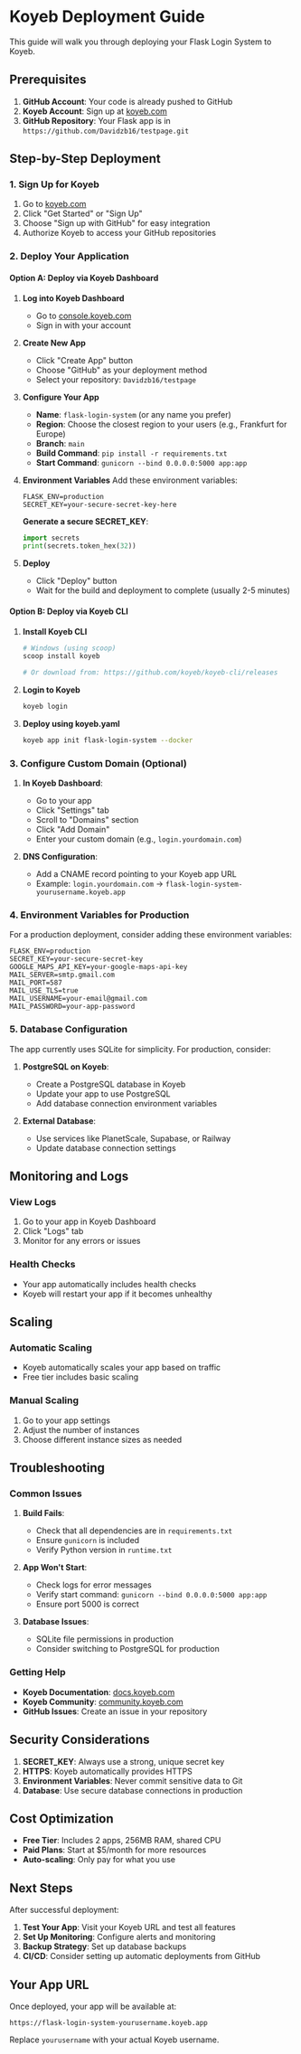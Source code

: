 # Koyeb Deployment Guide

This guide will walk you through deploying your Flask Login System to Koyeb.

## Prerequisites

1. **GitHub Account**: Your code is already pushed to GitHub
2. **Koyeb Account**: Sign up at [koyeb.com](https://koyeb.com)
3. **GitHub Repository**: Your Flask app is in `https://github.com/Davidzb16/testpage.git`

## Step-by-Step Deployment

### 1. Sign Up for Koyeb

1. Go to [koyeb.com](https://koyeb.com)
2. Click "Get Started" or "Sign Up"
3. Choose "Sign up with GitHub" for easy integration
4. Authorize Koyeb to access your GitHub repositories

### 2. Deploy Your Application

#### Option A: Deploy via Koyeb Dashboard

1. **Log into Koyeb Dashboard**
   - Go to [console.koyeb.com](https://console.koyeb.com)
   - Sign in with your account

2. **Create New App**
   - Click "Create App" button
   - Choose "GitHub" as your deployment method
   - Select your repository: `Davidzb16/testpage`

3. **Configure Your App**
   - **Name**: `flask-login-system` (or any name you prefer)
   - **Region**: Choose the closest region to your users (e.g., Frankfurt for Europe)
   - **Branch**: `main`
   - **Build Command**: `pip install -r requirements.txt`
   - **Start Command**: `gunicorn --bind 0.0.0.0:5000 app:app`

4. **Environment Variables**
   Add these environment variables:
   ```
   FLASK_ENV=production
   SECRET_KEY=your-secure-secret-key-here
   ```
   
   **Generate a secure SECRET_KEY**:
   ```python
   import secrets
   print(secrets.token_hex(32))
   ```

5. **Deploy**
   - Click "Deploy" button
   - Wait for the build and deployment to complete (usually 2-5 minutes)

#### Option B: Deploy via Koyeb CLI

1. **Install Koyeb CLI**
   ```bash
   # Windows (using scoop)
   scoop install koyeb

   # Or download from: https://github.com/koyeb/koyeb-cli/releases
   ```

2. **Login to Koyeb**
   ```bash
   koyeb login
   ```

3. **Deploy using koyeb.yaml**
   ```bash
   koyeb app init flask-login-system --docker
   ```

### 3. Configure Custom Domain (Optional)

1. **In Koyeb Dashboard**:
   - Go to your app
   - Click "Settings" tab
   - Scroll to "Domains" section
   - Click "Add Domain"
   - Enter your custom domain (e.g., `login.yourdomain.com`)

2. **DNS Configuration**:
   - Add a CNAME record pointing to your Koyeb app URL
   - Example: `login.yourdomain.com` → `flask-login-system-yourusername.koyeb.app`

### 4. Environment Variables for Production

For a production deployment, consider adding these environment variables:

```
FLASK_ENV=production
SECRET_KEY=your-secure-secret-key
GOOGLE_MAPS_API_KEY=your-google-maps-api-key
MAIL_SERVER=smtp.gmail.com
MAIL_PORT=587
MAIL_USE_TLS=true
MAIL_USERNAME=your-email@gmail.com
MAIL_PASSWORD=your-app-password
```

### 5. Database Configuration

The app currently uses SQLite for simplicity. For production, consider:

1. **PostgreSQL on Koyeb**:
   - Create a PostgreSQL database in Koyeb
   - Update your app to use PostgreSQL
   - Add database connection environment variables

2. **External Database**:
   - Use services like PlanetScale, Supabase, or Railway
   - Update database connection settings

## Monitoring and Logs

### View Logs
1. Go to your app in Koyeb Dashboard
2. Click "Logs" tab
3. Monitor for any errors or issues

### Health Checks
- Your app automatically includes health checks
- Koyeb will restart your app if it becomes unhealthy

## Scaling

### Automatic Scaling
- Koyeb automatically scales your app based on traffic
- Free tier includes basic scaling

### Manual Scaling
1. Go to your app settings
2. Adjust the number of instances
3. Choose different instance sizes as needed

## Troubleshooting

### Common Issues

1. **Build Fails**:
   - Check that all dependencies are in `requirements.txt`
   - Ensure `gunicorn` is included
   - Verify Python version in `runtime.txt`

2. **App Won't Start**:
   - Check logs for error messages
   - Verify start command: `gunicorn --bind 0.0.0.0:5000 app:app`
   - Ensure port 5000 is correct

3. **Database Issues**:
   - SQLite file permissions in production
   - Consider switching to PostgreSQL for production

### Getting Help

- **Koyeb Documentation**: [docs.koyeb.com](https://docs.koyeb.com)
- **Koyeb Community**: [community.koyeb.com](https://community.koyeb.com)
- **GitHub Issues**: Create an issue in your repository

## Security Considerations

1. **SECRET_KEY**: Always use a strong, unique secret key
2. **HTTPS**: Koyeb automatically provides HTTPS
3. **Environment Variables**: Never commit sensitive data to Git
4. **Database**: Use secure database connections in production

## Cost Optimization

- **Free Tier**: Includes 2 apps, 256MB RAM, shared CPU
- **Paid Plans**: Start at $5/month for more resources
- **Auto-scaling**: Only pay for what you use

## Next Steps

After successful deployment:

1. **Test Your App**: Visit your Koyeb URL and test all features
2. **Set Up Monitoring**: Configure alerts and monitoring
3. **Backup Strategy**: Set up database backups
4. **CI/CD**: Consider setting up automatic deployments from GitHub

## Your App URL

Once deployed, your app will be available at:
```
https://flask-login-system-yourusername.koyeb.app
```

Replace `yourusername` with your actual Koyeb username.
